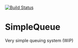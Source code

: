 [![Build Status](https://travis-ci.org/MISP/SimpleQueue.svg?branch=master)](https://travis-ci.org/MISP/SimpleQueue)

SimpleQueue
===========

Very simple queuing system (WiP)
